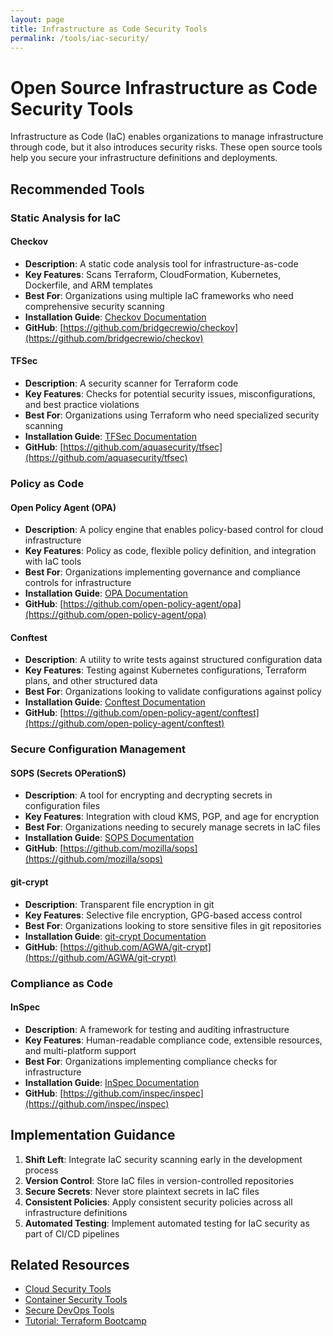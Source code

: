 ```yaml
---
layout: page
title: Infrastructure as Code Security Tools
permalink: /tools/iac-security/
---
```


# Open Source Infrastructure as Code Security Tools

Infrastructure as Code (IaC) enables organizations to manage infrastructure through code, but it also introduces security risks. These open source tools help you secure your infrastructure definitions and deployments.

## Recommended Tools

### Static Analysis for IaC

#### Checkov
- **Description**: A static code analysis tool for infrastructure-as-code
- **Key Features**: Scans Terraform, CloudFormation, Kubernetes, Dockerfile, and ARM templates
- **Best For**: Organizations using multiple IaC frameworks who need comprehensive security scanning
- **Installation Guide**: [Checkov Documentation](https://www.checkov.io/1.Welcome/Quick%20Start.html)
- **GitHub**: [https://github.com/bridgecrewio/checkov](https://github.com/bridgecrewio/checkov)

#### TFSec
- **Description**: A security scanner for Terraform code
- **Key Features**: Checks for potential security issues, misconfigurations, and best practice violations
- **Best For**: Organizations using Terraform who need specialized security scanning
- **Installation Guide**: [TFSec Documentation](https://github.com/aquasecurity/tfsec#installation)
- **GitHub**: [https://github.com/aquasecurity/tfsec](https://github.com/aquasecurity/tfsec)

### Policy as Code

#### Open Policy Agent (OPA)
- **Description**: A policy engine that enables policy-based control for cloud infrastructure
- **Key Features**: Policy as code, flexible policy definition, and integration with IaC tools
- **Best For**: Organizations implementing governance and compliance controls for infrastructure
- **Installation Guide**: [OPA Documentation](https://www.openpolicyagent.org/docs/latest/)
- **GitHub**: [https://github.com/open-policy-agent/opa](https://github.com/open-policy-agent/opa)

#### Conftest
- **Description**: A utility to write tests against structured configuration data
- **Key Features**: Testing against Kubernetes configurations, Terraform plans, and other structured data
- **Best For**: Organizations looking to validate configurations against policy
- **Installation Guide**: [Conftest Documentation](https://www.conftest.dev/install/)
- **GitHub**: [https://github.com/open-policy-agent/conftest](https://github.com/open-policy-agent/conftest)

### Secure Configuration Management

#### SOPS (Secrets OPerationS)
- **Description**: A tool for encrypting and decrypting secrets in configuration files
- **Key Features**: Integration with cloud KMS, PGP, and age for encryption
- **Best For**: Organizations needing to securely manage secrets in IaC files
- **Installation Guide**: [SOPS Documentation](https://github.com/mozilla/sops#installing)
- **GitHub**: [https://github.com/mozilla/sops](https://github.com/mozilla/sops)

#### git-crypt
- **Description**: Transparent file encryption in git
- **Key Features**: Selective file encryption, GPG-based access control
- **Best For**: Organizations looking to store sensitive files in git repositories
- **Installation Guide**: [git-crypt Documentation](https://github.com/AGWA/git-crypt#installing-git-crypt)
- **GitHub**: [https://github.com/AGWA/git-crypt](https://github.com/AGWA/git-crypt)

### Compliance as Code

#### InSpec
- **Description**: A framework for testing and auditing infrastructure
- **Key Features**: Human-readable compliance code, extensible resources, and multi-platform support
- **Best For**: Organizations implementing compliance checks for infrastructure
- **Installation Guide**: [InSpec Documentation](https://docs.chef.io/inspec/)
- **GitHub**: [https://github.com/inspec/inspec](https://github.com/inspec/inspec)

## Implementation Guidance

1. **Shift Left**: Integrate IaC security scanning early in the development process
2. **Version Control**: Store IaC files in version-controlled repositories
3. **Secure Secrets**: Never store plaintext secrets in IaC files
4. **Consistent Policies**: Apply consistent security policies across all infrastructure definitions
5. **Automated Testing**: Implement automated testing for IaC security as part of CI/CD pipelines

## Related Resources

- [Cloud Security Tools](/tools/07-cloud-security.html)
- [Container Security Tools](/tools/08-container-security.html)
- [Secure DevOps Tools](/tools/13-secure-devops.html)
- [Tutorial: Terraform Bootcamp](/tutorials/terraform-bootcamp.html)